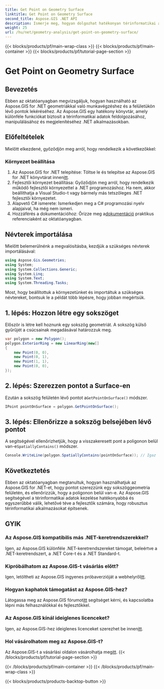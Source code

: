 ```yaml
---
title: Get Point on Geometry Surface
linktitle: Get Point on Geometry Surface
second_title: Aspose.GIS .NET API
description: Ismerje meg, hogyan dolgozhat hatékonyan térinformatikai adatokkal az Aspose.GIS for .NET használatával. Lépésről lépésre útmutató és GYIK mellékelve.
weight: 25
url: /hu/net/geometry-analysis/get-point-on-geometry-surface/
---
```


{{< blocks/products/pf/main-wrap-class >}}
{{< blocks/products/pf/main-container >}}
{{< blocks/products/pf/tutorial-page-section >}}

# Get Point on Geometry Surface

## Bevezetés
Ebben az oktatóanyagban megvizsgáljuk, hogyan használható az Aspose.GIS for .NET geometriákkal való munkavégzéshez és a felületükön lévő pontok lekéréséhez. Az Aspose.GIS egy hatékony könyvtár, amely különféle funkciókat biztosít a térinformatikai adatok feldolgozásához, manipulálásához és megjelenítéséhez .NET alkalmazásokban.
## Előfeltételek
Mielőtt elkezdené, győződjön meg arról, hogy rendelkezik a következőkkel:
### Környezet beállítása
1. Az Aspose.GIS for .NET telepítése: Töltse le és telepítse az Aspose.GIS for .NET könyvtárat innen[itt](https://releases.aspose.com/gis/net/).
2. Fejlesztői környezet beállítása: Győződjön meg arról, hogy rendelkezik működő fejlesztői környezettel a .NET programozáshoz. Ha nem, akkor beállíthatja a Visual Studio-t vagy bármely más tetszőleges .NET fejlesztői környezetet.
3. Alapvető C# ismerete: Ismerkedjen meg a C# programozási nyelv alapjaival, ha még nem ismeri.
4.  Hozzáférés a dokumentációhoz: Őrizze meg a[dokumentáció](https://reference.aspose.com/gis/net/) praktikus referenciaként az oktatóanyagban.

## Névterek importálása
Mielőtt belemerülnénk a megvalósításba, kezdjük a szükséges névterek importálásával:

```csharp
using Aspose.Gis.Geometries;
using System;
using System.Collections.Generic;
using System.Linq;
using System.Text;
using System.Threading.Tasks;
```

Most, hogy beállítottuk a környezetünket és importáltuk a szükséges névtereket, bontsuk le a példát több lépésre, hogy jobban megértsük.
## 1. lépés: Hozzon létre egy sokszöget
Először is létre kell hoznunk egy sokszög geometriát. A sokszög külső gyűrűjét a csúcsainak megadásával határozzuk meg.
```csharp
var polygon = new Polygon();
polygon.ExteriorRing = new LinearRing(new[]
{
    new Point(0, 0),
    new Point(0, 1),
    new Point(1, 1),
    new Point(0, 0),
});
```
## 2. lépés: Szerezzen pontot a Surface-en
Ezután a sokszög felületén lévő pontot a`GetPointOnSurface()` módszer.
```csharp
IPoint pointOnSurface = polygon.GetPointOnSurface();
```
## 3. lépés: Ellenőrizze a sokszög belsejében lévő pontot
 A segítségével ellenőrizhetjük, hogy a visszakeresett pont a poligonon belül van-e`SpatiallyContains()` módszer.
```csharp
Console.WriteLine(polygon.SpatiallyContains(pointOnSurface)); // Igaz
```

## Következtetés
Ebben az oktatóanyagban megtanultuk, hogyan használhatjuk az Aspose.GIS for .NET-et, hogy pontot szerezzünk egy sokszöggeometria felületén, és ellenőrizzük, hogy a poligonon belül van-e. Az Aspose.GIS segítségével a térinformatikai adatok kezelése hatékonyabbá és egyszerűbbé válik, lehetővé téve a fejlesztők számára, hogy robusztus térinformatikai alkalmazásokat építsenek.
## GYIK
### Az Aspose.GIS kompatibilis más .NET-keretrendszerekkel?
Igen, az Aspose.GIS különféle .NET-keretrendszereket támogat, beleértve a .NET-keretrendszert, a .NET Core-t és a .NET Standard-t.
### Kipróbálhatom az Aspose.GIS-t vásárlás előtt?
 Igen, letöltheti az Aspose.GIS ingyenes próbaverzióját a webhelyről[itt](https://releases.aspose.com/).
### Hogyan kaphatok támogatást az Aspose.GIS-hez?
 Látogassa meg az Aspose.GIS fórumot[itt](https://forum.aspose.com/c/gis/33) segítséget kérni, és kapcsolatba lépni más felhasználókkal és fejlesztőkkel.
### Az Aspose.GIS kínál ideiglenes licenceket?
 Igen, az Aspose.GIS-hez ideiglenes licenceket szerezhet be innen[itt](https://purchase.aspose.com/temporary-license/).
### Hol vásárolhatom meg az Aspose.GIS-t?
 Az Aspose.GIS-t a vásárlási oldalon vásárolhatja meg[itt](https://purchase.aspose.com/buy).
{{< /blocks/products/pf/tutorial-page-section >}}

{{< /blocks/products/pf/main-container >}}
{{< /blocks/products/pf/main-wrap-class >}}

{{< blocks/products/products-backtop-button >}}
